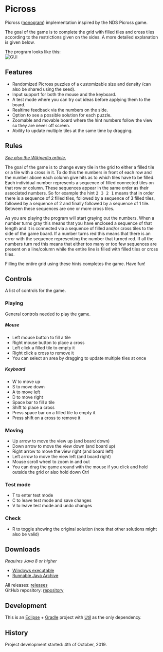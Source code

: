 # Picross
Picross ([nonogram](https://en.wikipedia.org/wiki/Nonogram)) implementation inspired by the NDS Picross game.

The goal of the game is to complete the grid with filled tiles and cross tiles according to the restrictions given on the sides. A more detailed explanation is given below.

The program looks like this:    
![GUI](https://i.imgur.com/HHkKVyv.png)

## Features
- Randomized Picross puzzles of a customizable size and density (can also be shared using the seed).
- Input support for both the mouse and the keyboard.
- A test mode where you can try out ideas before applying them to the board.
- Realtime feedback via the numbers on the side.
- Option to see a possible solution for each puzzle.
- Zoomable and movable board where the hint numbers follow the view so they are never off screen.
- Ability to update multiple tiles at the same time by dragging.

## Rules
_[See also the Wikipedia article.](https://en.wikipedia.org/wiki/Nonogram)_

The goal of the game is to change every tile in the grid to either a filled tile or a tile with a cross in it. To do this the numbers in front of each row and the number above each column give hits as to which tiles have to be filled. Each individual number represents a sequence of filled connected tiles on that row or column. These sequences appear in the same order as their associated numbers. So for example the hint <tt>2 3 2 1</tt> means that in order there is a sequence of 2 filled tiles, followed by a sequence of 3 filled tiles, followed by a sequence of 2 and finally followed by a sequence of 1 tile. Between these sequences are one or more cross tiles.

As you are playing the program will start graying out the numbers. When a number turns gray this means that you have enclosed a sequence of that length and it is connected via a sequence of filled and/or cross tiles to the side of the game board. If a number turns red this means that there is an error with the sequence representing the number that turned red. If all the numbers turn red this means that either too many or too few sequences are present on a line/column while the entire line is filled with filled tiles or cross tiles.

Filling the entire grid using these hints completes the game. Have fun!

## Controls
A list of controls for the game.

### Playing
General controls needed to play the game.

##### Mouse
- Left mouse button to fill a tile
- Right mouse button to place a cross
- Left click a filled tile to empty it
- Right click a cross to remove it
- You can select an area by dragging to update multiple tiles at once

##### Keyboard
- W to move up
- S to move down
- A to move left
- D to move right
- Space bar to fill a tile
- Shift to place a cross
- Press space bar on a filled tile to empty it
- Press shift on a cross to remove it

### Moving
- Up arrow to move the view up (and board down)
- Down arrow to move the view down (and board up)
- Right arrow to move the view right (and board left)
- Left arrow to move the view left (and board right)
- Mouse scroll wheel to zoom in and out
- You can drag the game around with the mouse if you click and hold outside the grid or also hold down Ctrl

### Test mode
- T to enter test mode
- C to leave test mode and save changes
- V to leave test mode and undo changes

### Check
- R to toggle showing the original solution (note that other solutions might also be valid)

## Downloads
_Requires Java 8 or higher_  
- [Windows executable](https://github.com/RoanH/Picross/releases/download/v1.3/Picross-v1.3.exe)    
- [Runnable Java Archive](https://github.com/RoanH/Picross/releases/download/v1.3/Picross-v1.3.jar)

All releases: [releases](https://github.com/RoanH/Picross/releases)<br>
GitHub repository: [repository](https://github.com/RoanH/Picross)<br>

## Development
This is an [Eclipse](https://www.eclipse.org/) + [Gradle](https://gradle.org/) project with [Util](https://github.com/RoanH/Util) as the only dependency.

## History
Project development started: 4th of October, 2019.